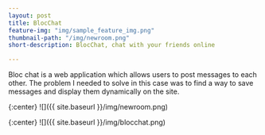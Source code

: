 ```yaml
---
layout: post
title: BlocChat
feature-img: "img/sample_feature_img.png"
thumbnail-path: "/img/newroom.png"
short-description: BlocChat, chat with your friends online

---
```

Bloc chat is a web application which allows users to post messages to each other. The problem I needed to solve in this case was to find a way to save messages and display them dynamically on the site.

{:center}
![]({{ site.baseurl }}/img/newroom.png)

{:center}
![]({{ site.baseurl }}/img/blocchat.png)

